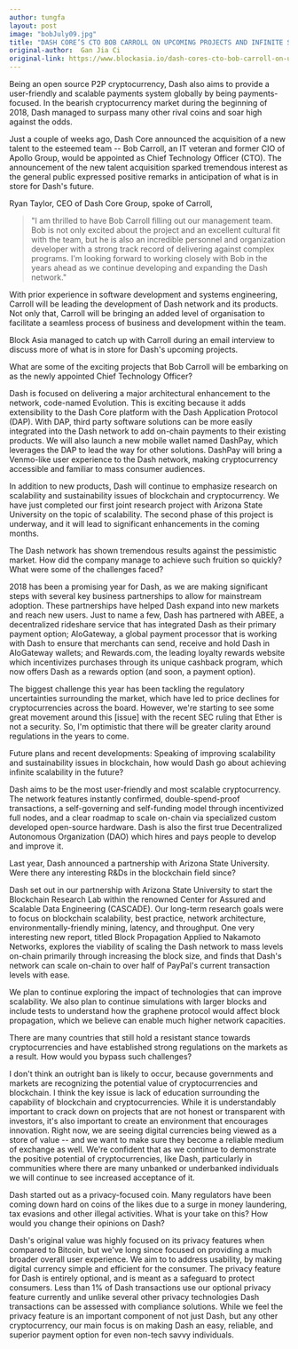 ```yaml
---
author: tungfa
layout: post
image: "bobJuly09.jpg"
title: "DASH CORE’S CTO BOB CARROLL ON UPCOMING PROJECTS AND INFINITE SCALABILITY"
original-author:  Gan Jia Ci
original-link: https://www.blockasia.io/dash-cores-cto-bob-carroll-on-upcoming-projects-and-infinite-scalability/
---
```




Being an open source P2P cryptocurrency, Dash also aims to provide a user-friendly and scalable payments system globally by being payments-focused. In the bearish cryptocurrency market during the beginning of 2018, Dash managed to surpass many other rival coins and soar high against the odds.

Just a couple of weeks ago, Dash Core announced the acquisition of a new talent to the esteemed team -- Bob Carroll, an IT veteran and former CIO of Apollo Group, would be appointed as Chief Technology Officer (CTO). The announcement of the new talent acquisition sparked tremendous interest as the general public expressed positive remarks in anticipation of what is in store for Dash's future.

Ryan Taylor, CEO of Dash Core Group, spoke of Carroll,

> "I am thrilled to have Bob Carroll filling out our management team. Bob is not only excited about the project and an excellent cultural fit with the team, but he is also an incredible personnel and organization developer with a strong track record of delivering against complex programs. I'm looking forward to working closely with Bob in the years ahead as we continue developing and expanding the Dash network."

With prior experience in software development and systems engineering, Carroll will be leading the development of Dash network and its products. Not only that, Carroll will be bringing an added level of organisation to facilitate a seamless process of business and development within the team.

Block Asia managed to catch up with Carroll during an email interview to discuss more of what is in store for Dash's upcoming projects.

What are some of the exciting projects that Bob Carroll will be embarking on as the newly appointed Chief Technology Officer?

Dash is focused on delivering a major architectural enhancement to the network, code-named Evolution. This is exciting because it adds extensibility to the Dash Core platform with the Dash Application Protocol (DAP). With DAP, third party software solutions can be more easily integrated into the Dash network to add on-chain payments to their existing products. We will also launch a new mobile wallet named DashPay, which leverages the DAP to lead the way for other solutions. DashPay will bring a Venmo-like user experience to the Dash network, making cryptocurrency accessible and familiar to mass consumer audiences.

In addition to new products, Dash will continue to emphasize research on scalability and sustainability issues of blockchain and cryptocurrency. We have just completed our first joint research project with Arizona State University on the topic of scalability. The second phase of this project is underway, and it will lead to significant enhancements in the coming months.

The Dash network has shown tremendous results against the pessimistic market. How did the company manage to achieve such fruition so quickly? What were some of the challenges faced?

2018 has been a promising year for Dash, as we are making significant steps with several key business partnerships to allow for mainstream adoption. These partnerships have helped Dash expand into new markets and reach new users. Just to name a few, Dash has partnered with ABEE, a decentralized rideshare service that has integrated Dash as their primary payment option; AloGateway, a global payment processor that is working with Dash to ensure that merchants can send, receive and hold Dash in AloGateway wallets; and Rewards.com, the leading loyalty rewards website which incentivizes purchases through its unique cashback program, which now offers Dash as a rewards option (and soon, a payment option).

The biggest challenge this year has been tackling the regulatory uncertainties surrounding the market, which have led to price declines for cryptocurrencies across the board. However, we're starting to see some great movement around this [issue] with the recent SEC ruling that Ether is not a security. So, I'm optimistic that there will be greater clarity around regulations in the years to come.

Future plans and recent developments: Speaking of improving scalability and sustainability issues in blockchain, how would Dash go about achieving infinite scalability in the future?

Dash aims to be the most user-friendly and most scalable cryptocurrency. The network features instantly confirmed, double-spend-proof transactions, a self-governing and self-funding model through incentivized full nodes, and a clear roadmap to scale on-chain via specialized custom developed open-source hardware. Dash is also the first true Decentralized Autonomous Organization (DAO) which hires and pays people to develop and improve it.

Last year, Dash announced a partnership with Arizona State University. Were there any interesting R&Ds in the blockchain field since?

Dash set out in our partnership with Arizona State University to start the Blockchain Research Lab within the renowned Center for Assured and Scalable Data Engineering (CASCADE). Our long-term research goals were to focus on blockchain scalability, best practice, network architecture, environmentally-friendly mining, latency, and throughput. One very interesting new report, titled Block Propagation Applied to Nakamoto Networks, explores the viability of scaling the Dash network to mass levels on-chain primarily through increasing the block size, and finds that Dash's network can scale on-chain to over half of PayPal's current transaction levels with ease.

We plan to continue exploring the impact of technologies that can improve scalability. We also plan to continue simulations with larger blocks and include tests to understand how the graphene protocol would affect block propagation, which we believe can enable much higher network capacities.

There are many countries that still hold a resistant stance towards cryptocurrencies and have established strong regulations on the markets as a result. How would you bypass such challenges?

I don't think an outright ban is likely to occur, because governments and markets are recognizing the potential value of cryptocurrencies and blockchain. I think the key issue is lack of education surrounding the capability of blockchain and cryptocurrencies. While it is understandably important to crack down on projects that are not honest or transparent with investors, it's also important to create an environment that encourages innovation. Right now, we are seeing digital currencies being viewed as a store of value -- and we want to make sure they become a reliable medium of exchange as well. We're confident that as we continue to demonstrate the positive potential of cryptocurrencies, like Dash, particularly in communities where there are many unbanked or underbanked individuals we will continue to see increased acceptance of it.

Dash started out as a privacy-focused coin. Many regulators have been coming down hard on coins of the likes due to a surge in money laundering, tax evasions and other illegal activities. What is your take on this? How would you change their opinions on Dash?

Dash's original value was highly focused on its privacy features when compared to Bitcoin, but we've long since focused on providing a much broader overall user experience. We aim to to address usability, by making digital currency simple and efficient for the consumer. The privacy feature for Dash is entirely optional, and is meant as a safeguard to protect consumers. Less than 1% of Dash transactions use our optional privacy feature currently and unlike several other privacy technologies Dash transactions can be assessed with compliance solutions. While we feel the privacy feature is an important component of not just Dash, but any other cryptocurrency, our main focus is on making Dash an easy, reliable, and superior payment option for even non-tech savvy individuals.
